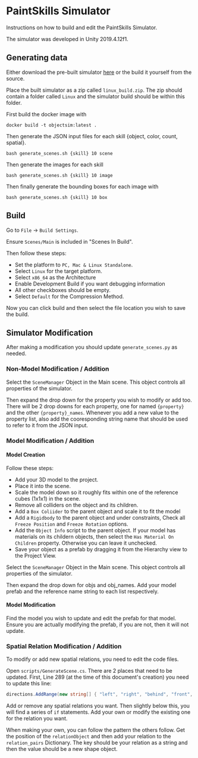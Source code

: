 # PaintSkills Simulator
Instructions on how to build and edit the PaintSkills Simulator.

The simulator was developed in Unity 2019.4.12f1.

## Generating data
Either download the pre-built simulator [here](https://drive.google.com/file/d/1opcJJNweB1DZOY4-bP99h5v4wO8e5rvT/view?usp=sharing) or the build it yourself from the source.

Place the built simulator as a zip called `linux_build.zip`.
The zip should contain a folder called `Linux` and the simulator build should be within this folder.

First build the docker image with
```
docker build -t objectsim:latest .
```
Then generate the JSON input files for each skill {object, color, count, spatial}.
```
bash generate_scenes.sh {skill} 10 scene
```
Then generate the images for each skill
```
bash generate_scenes.sh {skill} 10 image
```
Then finally generate the bounding boxes for each image with
```
bash generate_scenes.sh {skill} 10 box
```

## Build
Go to `File` -> `Build Settings`.

Ensure `Scenes/Main` is included in "Scenes In Build".

Then follow these steps:
 - Set the platform to `PC, Mac & Linux Standalone`.
 - Select `Linux` for the target platform.
 - Select `x86_64` as the Architecture
 - Enable Development Build if you want debugging information
 - All other checkboxes should be empty.
 - Select `Default` for the Compression Method.


Now you can click build and then select the file location you wish to save the build.

## Simulator Modification
After making a modification you should update `generate_scenes.py` as needed.

### Non-Model Modification / Addition
Select the `SceneManager` Object in the Main scene. This object controls all properties of the simulator.

Then expand the drop down for the property you wish to modify or add too. There will be 2 drop downs for each property, one for named `{property}` and the other `{property}_names`. Whenever you add a new value to the property list, also add the cooresponding string name that should be used to refer to it from the JSON input.

### Model Modification / Addition

#### Model Creation
Follow these steps:
 - Add your 3D model to the project.
 - Place it into the scene.
 - Scale the model down so it roughly fits within one of the reference cubes (1x1x1) in the scene.
 - Remove all colliders on the object and its children.
 - Add a `Box Coliider` to the parent object and scale it to fit the model
 - Add a `Rigidbody` to the parent object and under constraints, Check all `Freeze Position` and `Freeze Rotation` options.
 - Add the `Object Info` script to the parent object. If your model has materials on its childern objects, then select the `Has Material On Children` property. Otherwise you can leave it unchecked.
 - Save your object as a prefab by dragging it from the Hierarchy view to the Project View.

Select the `SceneManager` Object in the Main scene. This object controls all properties of the simulator.

Then expand the drop down for objs and obj_names. Add your model prefab and the reference name string to each list respectively. 

#### Model Modification
Find the model you wish to update and edit the prefab for that model. Ensure you are actually modifying the prefab, if you are not, then it will not update.


### Spatial Relation Modification / Addition
To modify or add new spatial relations, you need to edit the code files.

Open `scripts/GenerateScene.cs`. There are 2 places that need to be updated. First, Line 289 (at the time of this document's creation) you need to update this line:
```c#
directions.AddRange(new string[] { "left", "right", "behind", "front", "above", "near", "far" });
```
Add or remove any spatial relations you want. Then slightly below this, you will find a series of `if` statements. Add your own or modify the existing one for the relation you want.

When making your own, you can follow the pattern the others follow. Get the position of the `relationObject` and then add your relation to the `relation_pairs` Dictionary. The key should be your relation as a string and then the value should be a new shape object.